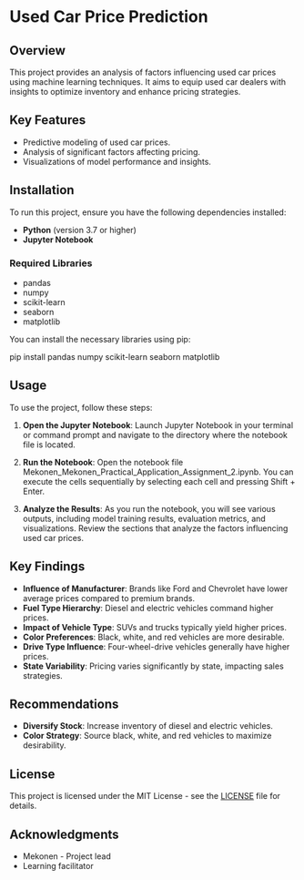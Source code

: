 # Used Car Price Prediction

## Overview

This project provides an analysis of factors influencing used car prices using machine learning techniques. It aims to equip used car dealers with insights to optimize inventory and enhance pricing strategies.

## Key Features

- Predictive modeling of used car prices.
- Analysis of significant factors affecting pricing.
- Visualizations of model performance and insights.

## Installation

To run this project, ensure you have the following dependencies installed:

- **Python** (version 3.7 or higher)
- **Jupyter Notebook**

### Required Libraries

- pandas
- numpy
- scikit-learn
- seaborn
- matplotlib

You can install the necessary libraries using pip:

pip install pandas numpy scikit-learn seaborn matplotlib

## Usage

To use the project, follow these steps:

1. **Open the Jupyter Notebook**: Launch Jupyter Notebook in your terminal or command prompt and navigate to the directory where the notebook file is located.

2. **Run the Notebook**: Open the notebook file Mekonen_Mekonen_Practical_Application_Assignment_2.ipynb. You can execute the cells sequentially by selecting each cell and pressing Shift + Enter.

3. **Analyze the Results**: As you run the notebook, you will see various outputs, including model training results, evaluation metrics, and visualizations. Review the sections that analyze the factors influencing used car prices.

## Key Findings

- **Influence of Manufacturer**: Brands like Ford and Chevrolet have lower average prices compared to premium brands.
- **Fuel Type Hierarchy**: Diesel and electric vehicles command higher prices.
- **Impact of Vehicle Type**: SUVs and trucks typically yield higher prices.
- **Color Preferences**: Black, white, and red vehicles are more desirable.
- **Drive Type Influence**: Four-wheel-drive vehicles generally have higher prices.
- **State Variability**: Pricing varies significantly by state, impacting sales strategies.

## Recommendations

- **Diversify Stock**: Increase inventory of diesel and electric vehicles.
- **Color Strategy**: Source black, white, and red vehicles to maximize desirability.

## License

This project is licensed under the MIT License - see the [LICENSE](LICENSE) file for details.

## Acknowledgments

- Mekonen - Project lead
- Learning facilitator 
